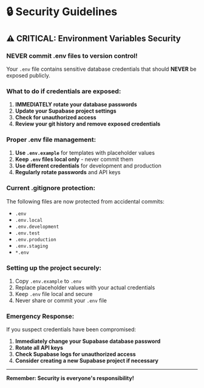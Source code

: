 # 🔒 Security Guidelines

## ⚠️ CRITICAL: Environment Variables Security

### **NEVER commit .env files to version control!**

Your `.env` file contains sensitive database credentials that should **NEVER** be exposed publicly.

### **What to do if credentials are exposed:**

1. **IMMEDIATELY rotate your database passwords**
2. **Update your Supabase project settings**
3. **Check for unauthorized access**
4. **Review your git history and remove exposed credentials**

### **Proper .env file management:**

1. **Use `.env.example`** for templates with placeholder values
2. **Keep `.env` files local only** - never commit them
3. **Use different credentials** for development and production
4. **Regularly rotate passwords** and API keys

### **Current .gitignore protection:**

The following files are now protected from accidental commits:
- `.env`
- `.env.local`
- `.env.development`
- `.env.test`
- `.env.production`
- `.env.staging`
- `*.env`

### **Setting up the project securely:**

1. Copy `.env.example` to `.env`
2. Replace placeholder values with your actual credentials
3. Keep `.env` file local and secure
4. Never share or commit your `.env` file

### **Emergency Response:**

If you suspect credentials have been compromised:
1. **Immediately change your Supabase database password**
2. **Rotate all API keys**
3. **Check Supabase logs for unauthorized access**
4. **Consider creating a new Supabase project if necessary**

---

**Remember: Security is everyone's responsibility!**
